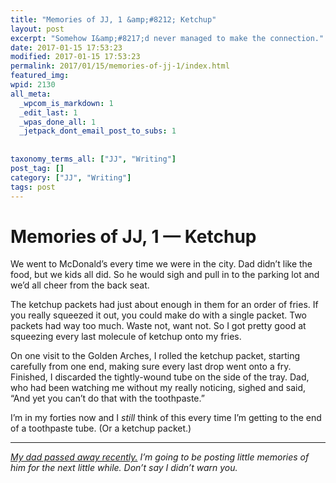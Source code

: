 ```yaml
---
title: "Memories of JJ, 1 &amp;#8212; Ketchup"
layout: post
excerpt: "Somehow I&amp;#8217;d never managed to make the connection."
date: 2017-01-15 17:53:23
modified: 2017-01-15 17:53:23
permalink: 2017/01/15/memories-of-jj-1/index.html
featured_img: 
wpid: 2130
all_meta: 
  _wpcom_is_markdown: 1
  _edit_last: 1
  _wpas_done_all: 1
  _jetpack_dont_email_post_to_subs: 1
  
  
taxonomy_terms_all: ["JJ", "Writing"]
post_tag: []
category: ["JJ", "Writing"]
tags: post
---
```


# Memories of JJ, 1 &#8212; Ketchup

We went to McDonald’s every time we were in the city. Dad didn’t like the food, but we kids all did. So he would sigh and pull in to the parking lot and we’d all cheer from the back seat.

The ketchup packets had just about enough in them for an order of fries. If you really squeezed it out, you could make do with a single packet. Two packets had way too much. Waste not, want not. So I got pretty good at squeezing every last molecule of ketchup onto my fries.

On one visit to the Golden Arches, I rolled the ketchup packet, starting carefully from one end, making sure every last drop went onto a fry. Finished, I discarded the tightly-wound tube on the side of the tray. Dad, who had been watching me without my really noticing, sighed and said, “And yet you can’t do that with the toothpaste.”

I’m in my forties now and I *still* think of this every time I’m getting to the end of a toothpaste tube. (Or a ketchup packet.)

- - - - - -

*[My dad passed away recently.](https://patrickjohanneson.com/2017/01/11/my-fathers-obituary/) I’m going to be posting little memories of him for the next little while. Don’t say I didn’t warn you.*